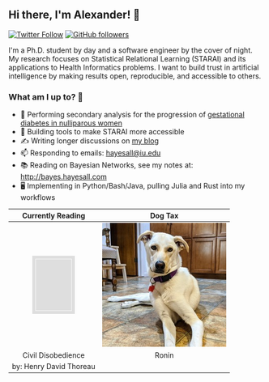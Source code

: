 ## Hi there, I'm Alexander! 👋

[![Twitter Follow](https://img.shields.io/twitter/follow/alexanderlhayes?label=%40alexanderlhayes&style=social)](https://twitter.com/alexanderlhayes)
[![GitHub followers](https://img.shields.io/github/followers/hayesall?label=%40hayesall&style=social)](https://github.com/hayesall)

I'm a Ph.D. student by day and a software engineer by the cover of night.
My research focuses on Statistical Relational Learning (STARAI) and its
applications to Health Informatics problems. I want to build trust in artificial
intelligence by making results open, reproducible, and accessible to others.

### What am I up to? 🤔

- 🤰 Performing secondary analysis for the progression of [gestational diabetes in nulliparous women](https://doc.numom2b.org/en/latest/)
- 🔧 Building tools to make STARAI more accessible
- ✍️ Writing longer discussions on [my blog](https://hayesall.com/blog/)
- 📫 Responding to emails: hayesall@iu.edu
- 📚 Reading on Bayesian Networks, see my notes at: http://bayes.hayesall.com
- 🖥️ Implementing in Python/Bash/Java, pulling Julia and Rust into my workflows

| Currently Reading       | Dog Tax |
| :---------------------: | :-----: |
| ![Civil Disobedience](https://raw.githubusercontent.com/hayesall/hayesall/master/static/images/cover.jpg) | ![Ronin](https://raw.githubusercontent.com/hayesall/hayesall/master/static/images/ronin.jpg) |
| Civil Disobedience | Ronin |
| by: Henry David Thoreau | |

